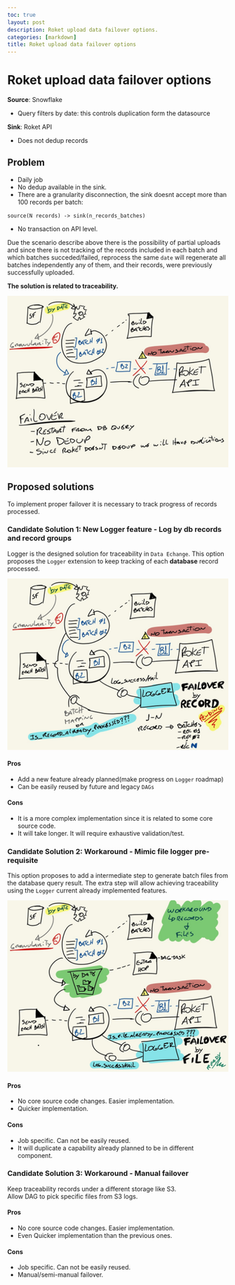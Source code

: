 ```yaml
---
toc: true
layout: post
description: Roket upload data failover options.
categories: [markdown]
title: Roket upload data failover options
---
```

# Roket upload data failover options
**Source**: Snowflake
- Query filters by date: this controls duplication form the datasource

**Sink**: Roket API
- Does not dedup records

## Problem
- Daily job
- No dedup available in the sink.
- There are a granularity disconnection, the sink doesnt accept more than 100 records per batch:
```
source(N records) -> sink(n_records_batches)
```
- No transaction on API level.

Due the scenario describe above there is the possibility of partial uploads and since there is not tracking of the records 
included in each batch and which batches succeded/failed, reprocess the same `date` will regenerate all batches independently 
any of them, and their records, were previously successfully uploaded.  

**The solution is related to traceability.**

![images/roket_failover/foundations-data-team-6.jpeg](../images/roket_failover/foundations-data-team-6.jpeg)


## Proposed solutions  
To implement proper failover it is necessary to track progress of records processed.

### Candidate Solution 1: New Logger feature - Log by db records and record groups
Logger is the designed solution for traceability in `Data Echange`. This option proposes the `Logger` extension to keep 
tracking of each **database** record processed.

![images/roket_failover/foundations-data-team-7.jpeg](../images/roket_failover/foundations-data-team-7.jpeg)

#### Pros
- Add a new feature already planned(make progress on `Logger` roadmap)
- Can be easily reused by future and legacy `DAGs`

#### Cons
- It is a more complex implementation since it is related to some core source code.
- It will take longer. It will require exhaustive validation/test.

### Candidate Solution 2: Workaround - Mimic file logger pre-requisite
This option proposes to add a intermediate step to generate batch files from the database query result.
The extra step will allow achieving traceability using the `Logger` current already implemented features.

![images/roket_failover/foundations-data-team-8.jpeg](../images/roket_failover/foundations-data-team-8.jpeg)

#### Pros
- No core source code changes. Easier implementation. 
- Quicker implementation.

#### Cons
- Job specific. Can not be easily reused.
- It will duplicate a capability already planned to be in different component.

### Candidate Solution 3: Workaround - Manual failover

Keep traceability records under a different storage like S3.  
Allow DAG to pick specific files from S3 logs.

#### Pros
- No core source code changes. Easier implementation.
- Even Quicker implementation than the previous ones.

#### Cons
- Job specific. Can not be easily reused.
- Manual/semi-manual failover. 











